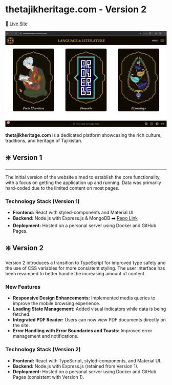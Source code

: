 # thetajikheritage.com - Version 2

🚀 [Live Site](https://thetajikheritage.com)

![Tajik Heritage Banner](./public/banner.png)

**thetajikheritage.com** is a dedicated platform showcasing the rich culture, traditions, and heritage of Tajikistan.

## ❇️ Version 1
____________________________________________________________________________________________________

The initial version of the website aimed to establish the core functionality, with a focus on getting the application up and running. Data was primarily hard-coded due to the limited content on most pages.

### Technology Stack (Version 1)

- **Frontend:** React with styled-components and Material UI
- **Backend:** Node.js with Express.js & MongoDB  ➡️  [Repo Link](https://github.com/chehrona/tajikheritage_backend)
- **Deployment:** Hosted on a personal server using Docker and GitHub Pages.

## ❇️ Version 2

Version 2 introduces a transition to TypeScript for improved type safety and the use of CSS variables for more consistent styling. The user interface has been revamped to better handle the increasing amount of content.

### New Features

- **Responsive Design Enhancements:** Implemented media queries to improve the mobile browsing experience.
- **Loading State Management:** Added visual indicators while data is being fetched.
- **Integrated PDF Reader:** Users can now view PDF documents directly on the site.
- **Error Handling with Error Boundaries and Toasts:** Improved error management and notifications.

### Technology Stack (Version 2)

- **Frontend:** React with TypeScript, styled-components, and Material UI.
- **Backend:** Node.js with Express.js (retained from Version 1).
- **Deployment:** Hosted on a personal server using Docker and GitHub Pages (consistent with Version 1).
